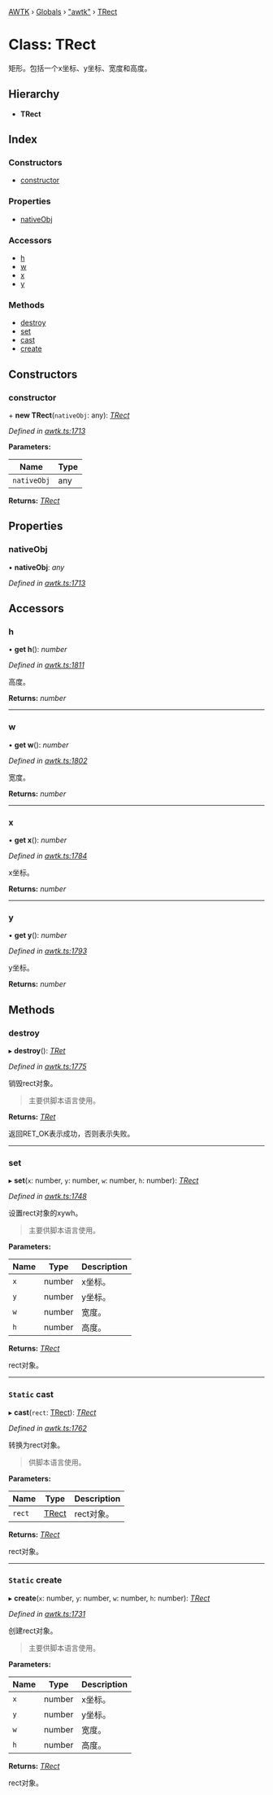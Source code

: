 [AWTK](../README.md) › [Globals](../globals.md) › ["awtk"](../modules/_awtk_.md) › [TRect](_awtk_.trect.md)

# Class: TRect

矩形。包括一个x坐标、y坐标、宽度和高度。

## Hierarchy

* **TRect**

## Index

### Constructors

* [constructor](_awtk_.trect.md#constructor)

### Properties

* [nativeObj](_awtk_.trect.md#nativeobj)

### Accessors

* [h](_awtk_.trect.md#h)
* [w](_awtk_.trect.md#w)
* [x](_awtk_.trect.md#x)
* [y](_awtk_.trect.md#y)

### Methods

* [destroy](_awtk_.trect.md#destroy)
* [set](_awtk_.trect.md#set)
* [cast](_awtk_.trect.md#static-cast)
* [create](_awtk_.trect.md#static-create)

## Constructors

###  constructor

\+ **new TRect**(`nativeObj`: any): *[TRect](_awtk_.trect.md)*

*Defined in [awtk.ts:1713](https://github.com/zlgopen/awtk-binding/blob/d304871/tools/code_gen/js/output/awtk.ts#L1713)*

**Parameters:**

Name | Type |
------ | ------ |
`nativeObj` | any |

**Returns:** *[TRect](_awtk_.trect.md)*

## Properties

###  nativeObj

• **nativeObj**: *any*

*Defined in [awtk.ts:1713](https://github.com/zlgopen/awtk-binding/blob/d304871/tools/code_gen/js/output/awtk.ts#L1713)*

## Accessors

###  h

• **get h**(): *number*

*Defined in [awtk.ts:1811](https://github.com/zlgopen/awtk-binding/blob/d304871/tools/code_gen/js/output/awtk.ts#L1811)*

高度。

**Returns:** *number*

___

###  w

• **get w**(): *number*

*Defined in [awtk.ts:1802](https://github.com/zlgopen/awtk-binding/blob/d304871/tools/code_gen/js/output/awtk.ts#L1802)*

宽度。

**Returns:** *number*

___

###  x

• **get x**(): *number*

*Defined in [awtk.ts:1784](https://github.com/zlgopen/awtk-binding/blob/d304871/tools/code_gen/js/output/awtk.ts#L1784)*

x坐标。

**Returns:** *number*

___

###  y

• **get y**(): *number*

*Defined in [awtk.ts:1793](https://github.com/zlgopen/awtk-binding/blob/d304871/tools/code_gen/js/output/awtk.ts#L1793)*

y坐标。

**Returns:** *number*

## Methods

###  destroy

▸ **destroy**(): *[TRet](../enums/_awtk_.tret.md)*

*Defined in [awtk.ts:1775](https://github.com/zlgopen/awtk-binding/blob/d304871/tools/code_gen/js/output/awtk.ts#L1775)*

销毁rect对象。

> 主要供脚本语言使用。

**Returns:** *[TRet](../enums/_awtk_.tret.md)*

返回RET_OK表示成功，否则表示失败。

___

###  set

▸ **set**(`x`: number, `y`: number, `w`: number, `h`: number): *[TRect](_awtk_.trect.md)*

*Defined in [awtk.ts:1748](https://github.com/zlgopen/awtk-binding/blob/d304871/tools/code_gen/js/output/awtk.ts#L1748)*

设置rect对象的xywh。

> 主要供脚本语言使用。

**Parameters:**

Name | Type | Description |
------ | ------ | ------ |
`x` | number | x坐标。 |
`y` | number | y坐标。 |
`w` | number | 宽度。 |
`h` | number | 高度。  |

**Returns:** *[TRect](_awtk_.trect.md)*

rect对象。

___

### `Static` cast

▸ **cast**(`rect`: [TRect](_awtk_.trect.md)): *[TRect](_awtk_.trect.md)*

*Defined in [awtk.ts:1762](https://github.com/zlgopen/awtk-binding/blob/d304871/tools/code_gen/js/output/awtk.ts#L1762)*

转换为rect对象。

> 供脚本语言使用。

**Parameters:**

Name | Type | Description |
------ | ------ | ------ |
`rect` | [TRect](_awtk_.trect.md) | rect对象。  |

**Returns:** *[TRect](_awtk_.trect.md)*

rect对象。

___

### `Static` create

▸ **create**(`x`: number, `y`: number, `w`: number, `h`: number): *[TRect](_awtk_.trect.md)*

*Defined in [awtk.ts:1731](https://github.com/zlgopen/awtk-binding/blob/d304871/tools/code_gen/js/output/awtk.ts#L1731)*

创建rect对象。

> 主要供脚本语言使用。

**Parameters:**

Name | Type | Description |
------ | ------ | ------ |
`x` | number | x坐标。 |
`y` | number | y坐标。 |
`w` | number | 宽度。 |
`h` | number | 高度。  |

**Returns:** *[TRect](_awtk_.trect.md)*

rect对象。
